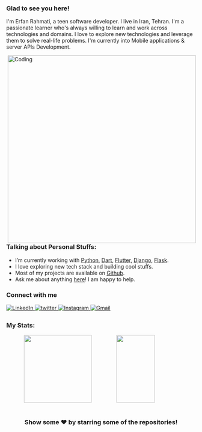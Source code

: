 ### Glad to see you here!

I'm Erfan Rahmati, a teen software developer. I live in Iran, Tehran. I'm a passionate learner who's always willing to learn and work across technologies and domains. I love to explore new technologies and leverage them to solve real-life problems. I'm currently into Mobile applications & server APIs Development.

<img align="right" width="500" src="https://www.mygo.ge/uploads/blog/1584023795.jpg" alt="Coding">

### Talking about Personal Stuffs:

- I’m currently working with [Python](https://www.python.org), [Dart](https://Dart.dev), [Flutter](https://Flutter.dev), [Django](https://www.djangoproject.com), [Flask](https://flask.palletsprojects.com/).
- I love exploring new tech stack and building cool stuffs.
- Most of my projects are available on [Github](https://github.com/ErfanRht).
- Ask me about anything [here](https://github.com/ErfanRht/ErfanRht/issues)! I am happy to help.

###  Connect with me 

<p align="left">
<a href="https://www.linkedin.com/in/erfanrahmati/" target="_blank">
<img alt="LinkedIn" src="https://img.shields.io/badge/linkedin%20-%230077B5.svg?&style=for-the-badge&logo=linkedin&logoColor=white"/>
</a>
<a href="https://twitter.com/RhtErf" target="_blank">
<img src=https://img.shields.io/badge/twitter-%2300acee.svg?&style=for-the-badge&logo=twitter&logoColor=white alt=twitter style="margin-bottom: 5px;" />
</a>
<a href="https://instagram.com/erfanrahmatei">
<img alt="Instagram" src="https://img.shields.io/badge/Instagram-E4405F?style=for-the-badge&logo=Instagram&logoColor=white" />
</a>
<a href="mailto:ErfanRht2005@gmail.com">
<img alt="Gmail" src="https://img.shields.io/badge/Gmail-D14836?style=for-the-badge&logo=gmail&logoColor=white" />
</a>
</p> 
	
### My Stats:

<p align="center">
<img height="180em" src="https://github-readme-stats.vercel.app/api?username=ErfanRht&show_icons=true&theme=github_dark&hide_border=true&date_format=M%20j%5B%2C%20Y%5D&&count_private=true&include_all_commits=true" />
	
<img height="180em" src="https://github-readme-streak-stats.herokuapp.com/?user=ErfanRht&theme=react&background=0d1117&hide_border=true&date_format=M%20j%5B%2C%20Y%5D&count_private=true" width="45%" />

</p>

#

<div align="center">

### Show some ❤️ by starring some of the repositories!

</div>
